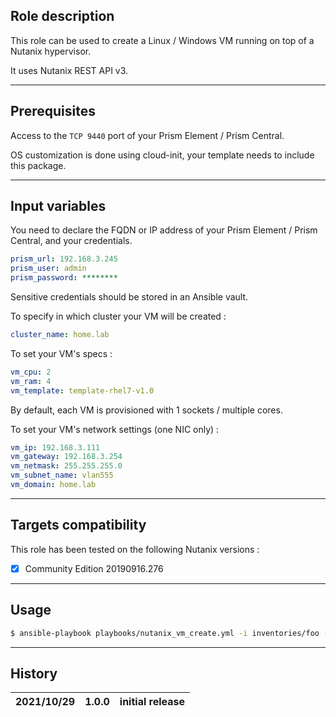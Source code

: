 ## Role description

This role can be used to create a Linux / Windows VM running on top of a Nutanix hypervisor.

It uses Nutanix REST API v3.

------

## Prerequisites

Access to the `TCP 9440` port of your Prism Element / Prism Central.

OS customization is done using cloud-init, your template needs to include this package.

------

## Input variables

You need to declare the FQDN or IP address of your Prism Element / Prism Central, and your credentials.

```yaml
prism_url: 192.168.3.245
prism_user: admin
prism_password: ********
```

Sensitive credentials should be stored in an Ansible vault.

To specify in which cluster your VM will be created :

```yaml
cluster_name: home.lab
```

To set your VM's specs :

```yaml
vm_cpu: 2
vm_ram: 4
vm_template: template-rhel7-v1.0
```

By default, each VM is provisioned with 1 sockets / multiple cores.

To set your VM's network settings (one NIC only) :

```yaml
vm_ip: 192.168.3.111
vm_gateway: 192.168.3.254
vm_netmask: 255.255.255.0
vm_subnet_name: vlan555
vm_domain: home.lab
```

------

## Targets compatibility

This role has been tested on the following Nutanix versions :
- [x] Community Edition 20190916.276

------

## Usage

```bash
$ ansible-playbook playbooks/nutanix_vm_create.yml -i inventories/foo -l bar
```

------

## History

| 2021/10/29 | 1.0.0 | initial release                                           |
| ---------- | ----- | --------------------------------------------------------- |
